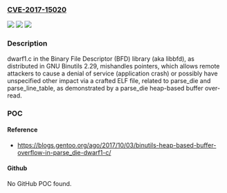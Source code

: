 ### [CVE-2017-15020](https://cve.mitre.org/cgi-bin/cvename.cgi?name=CVE-2017-15020)
![](https://img.shields.io/static/v1?label=Product&message=n%2Fa&color=blue)
![](https://img.shields.io/static/v1?label=Version&message=n%2Fa&color=blue)
![](https://img.shields.io/static/v1?label=Vulnerability&message=n%2Fa&color=brighgreen)

### Description

dwarf1.c in the Binary File Descriptor (BFD) library (aka libbfd), as distributed in GNU Binutils 2.29, mishandles pointers, which allows remote attackers to cause a denial of service (application crash) or possibly have unspecified other impact via a crafted ELF file, related to parse_die and parse_line_table, as demonstrated by a parse_die heap-based buffer over-read.

### POC

#### Reference
- https://blogs.gentoo.org/ago/2017/10/03/binutils-heap-based-buffer-overflow-in-parse_die-dwarf1-c/

#### Github
No GitHub POC found.

